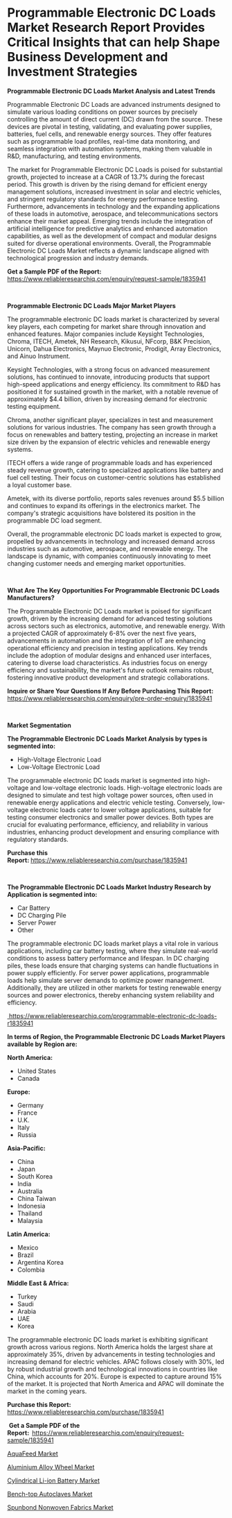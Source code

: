 <p><h1>Programmable Electronic DC Loads Market Research Report Provides Critical Insights that can help Shape Business Development and Investment Strategies</h1></p><p><strong>Programmable Electronic DC Loads Market Analysis and Latest Trends</strong></p>
<p><p>Programmable Electronic DC Loads are advanced instruments designed to simulate various loading conditions on power sources by precisely controlling the amount of direct current (DC) drawn from the source. These devices are pivotal in testing, validating, and evaluating power supplies, batteries, fuel cells, and renewable energy sources. They offer features such as programmable load profiles, real-time data monitoring, and seamless integration with automation systems, making them valuable in R&D, manufacturing, and testing environments.</p><p>The market for Programmable Electronic DC Loads is poised for substantial growth, projected to increase at a CAGR of 13.7% during the forecast period. This growth is driven by the rising demand for efficient energy management solutions, increased investment in solar and electric vehicles, and stringent regulatory standards for energy performance testing. Furthermore, advancements in technology and the expanding applications of these loads in automotive, aerospace, and telecommunications sectors enhance their market appeal. Emerging trends include the integration of artificial intelligence for predictive analytics and enhanced automation capabilities, as well as the development of compact and modular designs suited for diverse operational environments. Overall, the Programmable Electronic DC Loads Market reflects a dynamic landscape aligned with technological progression and industry demands.</p></p>
<p><strong>Get a Sample PDF of the Report:&nbsp;</strong> <a href="https://www.reliableresearchiq.com/enquiry/request-sample/1835941?utm_campaign=1117&utm_medium=2&utm_source=Github&utm_content=ia&utm_term=16102024&utm_id=programmable-electronic-dc-loads">https://www.reliableresearchiq.com/enquiry/request-sample/1835941</a></p>
<p>&nbsp;</p>
<p><strong>Programmable Electronic DC Loads Major Market Players</strong></p>
<p><p>The programmable electronic DC loads market is characterized by several key players, each competing for market share through innovation and enhanced features. Major companies include Keysight Technologies, Chroma, ITECH, Ametek, NH Research, Kikusui, NFcorp, B&K Precision, Unicorn, Dahua Electronics, Maynuo Electronic, Prodigit, Array Electronics, and Ainuo Instrument.</p><p>Keysight Technologies, with a strong focus on advanced measurement solutions, has continued to innovate, introducing products that support high-speed applications and energy efficiency. Its commitment to R&D has positioned it for sustained growth in the market, with a notable revenue of approximately $4.4 billion, driven by increasing demand for electronic testing equipment.</p><p>Chroma, another significant player, specializes in test and measurement solutions for various industries. The company has seen growth through a focus on renewables and battery testing, projecting an increase in market size driven by the expansion of electric vehicles and renewable energy systems.</p><p>ITECH offers a wide range of programmable loads and has experienced steady revenue growth, catering to specialized applications like battery and fuel cell testing. Their focus on customer-centric solutions has established a loyal customer base.</p><p>Ametek, with its diverse portfolio, reports sales revenues around $5.5 billion and continues to expand its offerings in the electronics market. The company's strategic acquisitions have bolstered its position in the programmable DC load segment.</p><p>Overall, the programmable electronic DC loads market is expected to grow, propelled by advancements in technology and increased demand across industries such as automotive, aerospace, and renewable energy. The landscape is dynamic, with companies continuously innovating to meet changing customer needs and emerging market opportunities.</p></p>
<p>&nbsp;</p>
<p><strong>What Are The Key Opportunities For Programmable Electronic DC Loads Manufacturers?</strong></p>
<p><p>The Programmable Electronic DC Loads market is poised for significant growth, driven by the increasing demand for advanced testing solutions across sectors such as electronics, automotive, and renewable energy. With a projected CAGR of approximately 6-8% over the next five years, advancements in automation and the integration of IoT are enhancing operational efficiency and precision in testing applications. Key trends include the adoption of modular designs and enhanced user interfaces, catering to diverse load characteristics. As industries focus on energy efficiency and sustainability, the market's future outlook remains robust, fostering innovative product development and strategic collaborations.</p></p>
<p><strong>Inquire or Share Your Questions If Any Before Purchasing This Report:</strong> <a href="https://www.reliableresearchiq.com/enquiry/pre-order-enquiry/1835941?utm_campaign=1117&utm_medium=2&utm_source=Github&utm_content=ia&utm_term=16102024&utm_id=programmable-electronic-dc-loads">https://www.reliableresearchiq.com/enquiry/pre-order-enquiry/1835941</a></p>
<p>&nbsp;</p>
<p><strong>Market Segmentation</strong></p>
<p><strong>The Programmable Electronic DC Loads Market Analysis by types is segmented into:</strong></p>
<p><ul><li>High-Voltage Electronic Load</li><li>Low-Voltage Electronic Load</li></ul></p>
<p><p>The programmable electronic DC loads market is segmented into high-voltage and low-voltage electronic loads. High-voltage electronic loads are designed to simulate and test high voltage power sources, often used in renewable energy applications and electric vehicle testing. Conversely, low-voltage electronic loads cater to lower voltage applications, suitable for testing consumer electronics and smaller power devices. Both types are crucial for evaluating performance, efficiency, and reliability in various industries, enhancing product development and ensuring compliance with regulatory standards.</p></p>
<p><strong>Purchase this Report:&nbsp;</strong><a href="https://www.reliableresearchiq.com/purchase/1835941?utm_campaign=1117&utm_medium=2&utm_source=Github&utm_content=ia&utm_term=16102024&utm_id=programmable-electronic-dc-loads">https://www.reliableresearchiq.com/purchase/1835941</a></p>
<p>&nbsp;</p>
<p><strong>The Programmable Electronic DC Loads Market Industry Research by Application is segmented into:</strong></p>
<p><ul><li>Car Battery</li><li>DC Charging Pile</li><li>Server Power</li><li>Other</li></ul></p>
<p><p>The programmable electronic DC loads market plays a vital role in various applications, including car battery testing, where they simulate real-world conditions to assess battery performance and lifespan. In DC charging piles, these loads ensure that charging systems can handle fluctuations in power supply efficiently. For server power applications, programmable loads help simulate server demands to optimize power management. Additionally, they are utilized in other markets for testing renewable energy sources and power electronics, thereby enhancing system reliability and efficiency.</p></p>
<p><a href="https://www.reliableresearchiq.com/programmable-electronic-dc-loads-r1835941?utm_campaign=1117&utm_medium=2&utm_source=Github&utm_content=ia&utm_term=16102024&utm_id=programmable-electronic-dc-loads">&nbsp;https://www.reliableresearchiq.com/programmable-electronic-dc-loads-r1835941</a></p>
<p><strong>In terms of Region, the Programmable Electronic DC Loads Market Players available by Region are:</strong></p>
<p>
    <p> <strong> North America: </strong>
        <ul>
            <li>United States</li>
            <li>Canada</li>
        </ul>
        </p> 
    <p> <strong> Europe: </strong>
        <ul>
            <li>Germany</li>
            <li>France</li>
            <li>U.K.</li>
            <li>Italy</li>
            <li>Russia</li>
        </ul>
        </p> 
    <p> <strong> Asia-Pacific: </strong>
        <ul>
            <li>China</li>
            <li>Japan</li>
            <li>South Korea</li>
            <li>India</li>
            <li>Australia</li>
            <li>China Taiwan</li>
            <li>Indonesia</li>
            <li>Thailand</li>
            <li>Malaysia</li>
        </ul>
        </p> 
    <p> <strong> Latin America: </strong>
        <ul>
            <li>Mexico</li>
            <li>Brazil</li>
            <li>Argentina Korea</li>
            <li>Colombia</li>
        </ul>
        </p> 
    <p> <strong> Middle East & Africa: </strong>
        <ul>
            <li>Turkey</li>
            <li>Saudi</li>
            <li>Arabia</li>
            <li>UAE</li>
            <li>Korea</li>
        </ul>
    </p>
    </p>
<p><p>The programmable electronic DC loads market is exhibiting significant growth across various regions. North America holds the largest share at approximately 35%, driven by advancements in testing technologies and increasing demand for electric vehicles. APAC follows closely with 30%, led by robust industrial growth and technological innovations in countries like China, which accounts for 20%. Europe is expected to capture around 15% of the market. It is projected that North America and APAC will dominate the market in the coming years.</p></p>
<p><strong>Purchase this Report: </strong><a href="https://www.reliableresearchiq.com/purchase/1835941?utm_campaign=1117&utm_medium=2&utm_source=Github&utm_content=ia&utm_term=16102024&utm_id=programmable-electronic-dc-loads">https://www.reliableresearchiq.com/purchase/1835941</a></p>
<p>&nbsp;<strong>Get a Sample PDF of the Report:&nbsp;&nbsp;</strong><a href="https://www.reliableresearchiq.com/enquiry/request-sample/1835941?utm_campaign=1117&utm_medium=2&utm_source=Github&utm_content=ia&utm_term=16102024&utm_id=programmable-electronic-dc-loads">https://www.reliableresearchiq.com/enquiry/request-sample/1835941</a></p>
<p><strong></strong></p>
<p><p><a href="https://www.linkedin.com/pulse/aquafeed-market-research-report-exploring-size-revenue-analysis-3zshf?utm_campaign=1117&utm_medium=2&utm_source=Github&utm_content=ia&utm_term=16102024&utm_id=programmable-electronic-dc-loads">AquaFeed Market</a></p><p><a href="https://www.linkedin.com/pulse/aluminium-alloy-wheel-market-evolution-future-outlook-forecasting-wl0nf?utm_campaign=1117&utm_medium=2&utm_source=Github&utm_content=ia&utm_term=16102024&utm_id=programmable-electronic-dc-loads">Aluminium Alloy Wheel Market</a></p><p><a href="https://github.com/OrlandoHBarks/Market-Research-Report-List-1/blob/main/cylindrical-li-ion-battery-market.md?utm_campaign=1117&utm_medium=2&utm_source=Github&utm_content=ia&utm_term=16102024&utm_id=programmable-electronic-dc-loads">Cylindrical Li-ion Battery Market</a></p><p><a href="https://github.com/LoretaDushku585/Market-Research-Report-List-1/blob/main/bench-top-autoclaves-market.md?utm_campaign=1117&utm_medium=2&utm_source=Github&utm_content=ia&utm_term=16102024&utm_id=programmable-electronic-dc-loads">Bench-top Autoclaves Market</a></p><p><a href="https://www.linkedin.com/pulse/global-spunbond-nonwoven-fabrics-industry-analysis-share-growth-wk7oc?utm_campaign=1117&utm_medium=2&utm_source=Github&utm_content=ia&utm_term=16102024&utm_id=programmable-electronic-dc-loads">Spunbond Nonwoven Fabrics Market</a></p></p>